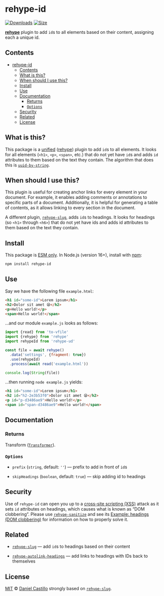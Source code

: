 # rehype-id

[![Downloads][downloads-badge]][downloads]
[![Size][size-badge]][size]

**[rehype][]** plugin to add `id`s to all elements based on their content, assigning each a unique id.

## Contents

- [rehype-id](#rehype-id)
  - [Contents](#contents)
  - [What is this?](#what-is-this)
  - [When should I use this?](#when-should-i-use-this)
  - [Install](#install)
  - [Use](#use)
  - [Documentation](#documentation)
    - [Returns](#returns)
    - [`Options`](#options)
  - [Security](#security)
  - [Related](#related)
  - [License](#license)

## What is this?

This package is a [unified][] ([rehype][]) plugin to add `id`s to all elements.
It looks for all elements (`<h1>`, `<p>`, `<span>`, etc.) that do not yet have `id`s
and adds `id` attributes to them based on the text they contain.
The algorithm that does this is [`uuid-by-string`](https://github.com/Danakt/uuid-by-string).

## When should I use this?

This plugin is useful for creating anchor links for every element in your document. For example, it enables adding comments or annotations to specific parts of a document. Additionally, it is helpful for generating a table of contents, as it allows linking to every section in the document.

A different plugin, [`rehype-slug`][rehype-slug], adds `id`s to headings. It looks for headings (so `<h1>` through `<h6>`) that do not yet have ids and adds id attributes to them based on the text they contain.

## Install

This package is [ESM only][esm].
In Node.js (version 16+), install with [npm][]:

```sh
npm install rehype-id
```

## Use

Say we have the following file `example.html`:

```html
<h1 id="some-id">Lorem ipsum</h1>
<h2>Dolor sit amet 😪</h2>
<p>Hello world!</p>
<span>Hello world!</span>
```

…and our module `example.js` looks as follows:

```js
import {read} from 'to-vfile'
import {rehype} from 'rehype'
import rehypeId from 'rehype-ud'

const file = await rehype()
  .data('settings', {fragment: true})
  .use(rehypeId)
  .process(await read('example.html'))

console.log(String(file))
```

…then running `node example.js` yields:

```html
<h1 id="some-id">Lorem ipsum</h1>
<h2 id="h2-2e3b53f0">Dolor sit amet 😪</h2>
<p id="p-d3486ae9">Hello world!</p>
<span id="span-d3486ae9">Hello world!</span>
```

## Documentation

### Returns

Transform ([`Transformer`][unified-transformer]).

### `Options`

- `prefix` (`string`, default: `''`)
    — prefix to add in front of `id`s

- `skipHeadings` (`boolean`, default: `true`)
    — skip adding id to headings

## Security

Use of `rehype-id` can open you up to a [cross-site scripting (XSS)][xss]
attack as it sets `id` attributes on headings, which causes what is known
as “DOM clobbering”.
Please use [`rehype-sanitize`][rehype-sanitize] and see its
[Example: headings (DOM clobbering)][rehype-sanitize-example] for information on
how to properly solve it.

## Related

- [`rehype-slug`][rehype-slug]
    — add `id`s to headings based on their content

- [`rehype-autolink-headings`][rehype-autolink-headings]
    — add links to headings with IDs back to themselves

## License

[MIT][license] © [Daniel Castillo][author] strongly based on [`rehype-slug`][rehype-slug].

<!-- Definitions -->

[downloads-badge]: https://img.shields.io/npm/dm/rehype-slug.svg

[downloads]: https://www.npmjs.com/package/rehype-slug

[size-badge]: https://img.shields.io/bundlejs/size/rehype-slug

[size]: https://bundlejs.com/?q=rehype-slug

[npm]: https://docs.npmjs.com/cli/install

[esm]: https://gist.github.com/sindresorhus/a39789f98801d908bbc7ff3ecc99d99c

[rehype-slug]: https://github.com/rehypejs/rehype-slug

[license]: license

[author]: https://dcastillogi.com

[rehype]: https://github.com/rehypejs/rehype

[rehype-autolink-headings]: https://github.com/rehypejs/rehype-autolink-headings

[rehype-sanitize]: https://github.com/rehypejs/rehype-sanitize

[rehype-sanitize-example]: https://github.com/rehypejs/rehype-sanitize#example-headings-dom-clobbering

[unified]: https://github.com/unifiedjs/unified

[unified-transformer]: https://github.com/unifiedjs/unified#transformer

[xss]: https://en.wikipedia.org/wiki/Cross-site_scripting